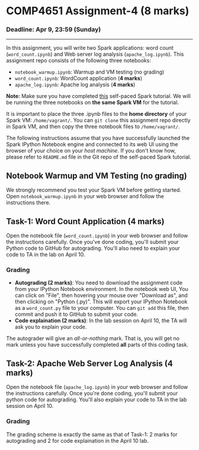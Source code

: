 # COMP4651 Assignment-4 (8 marks)

### Deadline: Apr 9, 23:59 (Sunday)
---

In this assignment, you will write two Spark applications: word count (`word_count.ipynb`) and Web server log analysis (`apache_log.ipynb`). This assignment repo consists of the following three notebooks:

* `notebook_warmup.ipynb`: Warmup and VM testing (no grading)
* `word_count.ipynb`: WordCount application (**4 marks**)
* `apache_log.ipynb`: Apache log analysis (**4 marks**)

**Note:** Make sure you have completed [this](https://course.cse.ust.hk/comp4651/assignments.html) self-paced Spark tutorial. We will be running the three notebooks on **the same Spark VM** for the tutorial.

It is important to place the three .ipynb files to the **home directory** of your Spark VM: `/home/vagrant/`. You can `git clone` this assignment repo directly in Spark VM, and then copy the three notebook files to `/home/vagrant/`.

The following instructions assume that you have successfully launched the Spark IPython Notebook engine and connected to its web UI using the browser of your choice on your *host machine*. If you don't know how, please refer to `README.md` file in the Git repo of the self-paced Spark tutorial.

## Notebook Warmup and VM Testing (**no grading**)

We strongly recommend you test your Spark VM before getting started. Open `notebook_warmup.ipynb` in your web browser and follow the instructions there.

## Task-1: Word Count Application (**4 marks**)
Open the notebook file (`word_count.ipynb`) in your web browser and follow the instructions carefully. Once you've done coding, you'll submit your Python code to GitHub for autograding. You'll also need to explain your code to TA in the lab on April 10.

### Grading
* **Autograding (2 marks)**: You need to download the assignment code from your IPython Notebook environment. In the notebook web UI, You can click on "File", then hovering your mouse over "Download as", and then clicking on "Python (.py)". This will export your IPython Notebook as a `word_count.py` file to your computer. You can `git add` this file, then commit and push it to GitHub to submit your code.
* **Code explaination (2 marks)**: In the lab session on April 10, the TA will ask you to explain your code.

The autograder will give an *all-or-nothing* mark. That is, you will get no mark unless you have successfully completed **all** parts of this coding task.

## Task-2: Apache Web Server Log Analysis (**4 marks**)

Open the notebook file (`apache_log.ipynb`) in your web browser and follow the instructions carefully. Once you're done coding, you'll submit your python code for autograding. You'll also explain your code to TA in the lab session on April 10. 

### Grading
The grading scheme is exactly the same as that of Task-1: 2 marks for autograding and 2 for code explaination in the April 10 lab.
